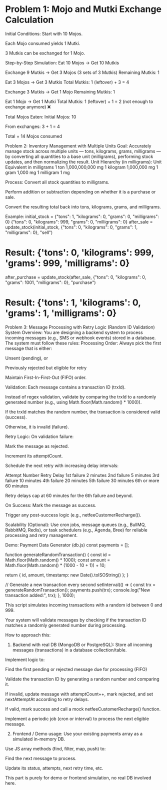 # Problem 1: Mojo and Mutki Exchange Calculation
Initial Conditions:
Start with 10 Mojos.

Each Mojo consumed yields 1 Mutki.

3 Mutkis can be exchanged for 1 Mojo.

Step-by-Step Simulation:
Eat 10 Mojos → Get 10 Mutkis

Exchange 9 Mutkis → Get 3 Mojos (3 sets of 3 Mutkis)
 Remaining Mutkis: 1

Eat 3 Mojos → Get 3 Mutkis
 Total Mutkis: 1 (leftover) + 3 = 4

Exchange 3 Mutkis → Get 1 Mojo
 Remaining Mutkis: 1

Eat 1 Mojo → Get 1 Mutki
 Total Mutkis: 1 (leftover) + 1 = 2 (not enough to exchange anymore) ❌

Total Mojos Eaten:
Initial Mojos: 10

From exchanges: 3 + 1 = 4

Total = 14 Mojos consumed


Problem 2: Inventory Management with Multiple Units
Goal:
Accurately manage stock across multiple units — tons, kilograms, grams, milligrams — by converting all quantities to a base unit (milligrams), performing stock updates, and then normalizing the result.
Unit Hierarchy (in milligrams):
Unit
Equivalent in milligrams
1 ton
1,000,000,000 mg
1 kilogram
1,000,000 mg
1 gram
1,000 mg
1 milligram
1 mg

Process:
Convert all stock quantities to milligrams.

Perform addition or subtraction depending on whether it is a purchase or sale.

Convert the resulting total back into tons, kilograms, grams, and milligrams.

Example:
initial_stock = {"tons": 1, "kilograms": 0, "grams": 0, "milligrams": 0}
 {"tons": 0, "kilograms": 999, "grams": 0, "milligrams": 0}
after_sale = update_stock(initial_stock, {"tons": 0, "kilograms": 0, "grams": 1, "milligrams": 0}, "sell")
# Result: {'tons': 0, 'kilograms': 999, 'grams': 999, 'milligrams': 0}

after_purchase = update_stock(after_sale, {"tons": 0, "kilograms": 0, "grams": 1001, "milligrams": 0}, "purchase")
# Result: {'tons': 1, 'kilograms': 0, 'grams': 1, 'milligrams': 0}


Problem 3: Message Processing with Retry Logic (Random ID Validation)
System Overview:
You are designing a backend system to process incoming messages (e.g., SMS or webhook events) stored in a database. The system must follow these rules:
Processing Order:
Always pick the first message that is either:

Unsent (pending), or

Previously rejected but eligible for retry

Maintain First-In-First-Out (FIFO) order.

Validation:
Each message contains a transaction ID (trxId).

Instead of regex validation, validate by comparing the trxId to a randomly generated number (e.g., using Math.floor(Math.random() * 1000)).

If the trxId matches the random number, the transaction is considered valid (success).

Otherwise, it is invalid (failure).

Retry Logic:
On validation failure:

Mark the message as rejected.

Increment its attemptCount.

Schedule the next retry with increasing delay intervals:

Attempt Number
Retry Delay
1st failure
2 minutes
2nd failure
5 minutes
3rd failure
10 minutes
4th failure
20 minutes
5th failure
30 minutes
6th or more
60 minutes

Retry delays cap at 60 minutes for the 6th failure and beyond.

On Success:
Mark the message as success.

Trigger any post-success logic (e.g., netfeeCustomerRecharge()).

Scalability (Optional):
Use cron jobs, message queues (e.g., BullMQ, RabbitMQ, Redis), or task schedulers (e.g., Agenda, Bree) for reliable processing and retry management.


Demo: Payment Data Generator (db.js)
const payments = [];

function generateRandomTransaction() {
  const id = Math.floor(Math.random() * 1000);
  const amount = Math.floor(Math.random() * (1000 - 10 + 1)) + 10;

  return {
    id,
    amount,
    timestamp: new Date().toISOString()
  };
}

// Generate a new transaction every second
setInterval(() => {
  const trx = generateRandomTransaction();
  payments.push(trx);
  console.log("New transaction added:", trx);
}, 1000);

This script simulates incoming transactions with a random id between 0 and 999.

Your system will validate messages by checking if the transaction ID matches a randomly generated number during processing.

How to approach this:
1. Backend with real DB (MongoDB or PostgreSQL):
Store all incoming messages (transactions) in a database collection/table.

Implement logic to:

Find the first pending or rejected message due for processing (FIFO)

Validate the transaction ID by generating a random number and comparing it.

If invalid, update message with attemptCount++, mark rejected, and set nextAttemptAt according to retry delays.

If valid, mark success and call a mock netfeeCustomerRecharge() function.

Implement a periodic job (cron or interval) to process the next eligible message.

2. Frontend / Demo usage:
Use your existing payments array as a simulated in-memory DB.

Use JS array methods (find, filter, map, push) to:

Find the next message to process.

Update its status, attempts, next retry time, etc.

This part is purely for demo or frontend simulation, no real DB involved here.
